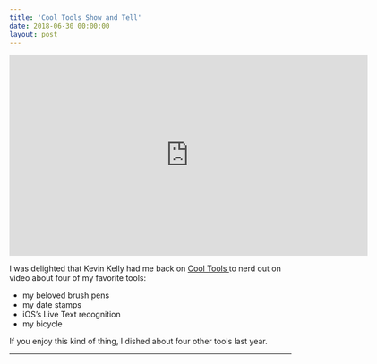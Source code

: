 ```yaml
---
title: 'Cool Tools Show and Tell'
date: 2018-06-30 00:00:00
layout: post
---
```


<iframe src="https://www.youtube.com/embed/4Acn4gxWOg0?controls=0" width="640" height="360" frameborder="0" webkitallowfullscreen mozallowfullscreen allowfullscreen></iframe>

<!-- ## Demo content -->

I was delighted that Kevin Kelly had me back on <a href="">Cool Tools </a> to nerd out on video about four of my favorite tools:
* my beloved brush pens
* my date stamps
* iOS’s Live Text recognition
* my bicycle

If you enjoy this kind of thing, I dished about four other tools last year.

---